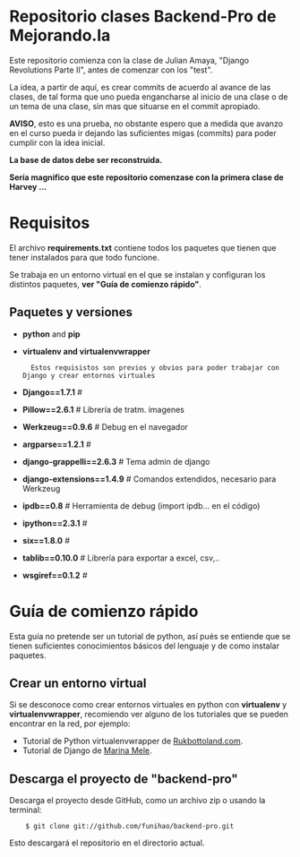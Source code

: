 Repositorio clases Backend-Pro de Mejorando.la
==============================================

Este repositorio comienza con la clase de Julian Amaya, "Django Revolutions Parte II", antes de comenzar con los "test".

La idea, a partir de aquí, es crear commits de acuerdo al avance de las clases, de tal forma que uno pueda engancharse al inicio de una clase o de un tema de una clase, sin mas que situarse en el commit apropiado.

**AVISO**, esto es una prueba, no obstante espero que a medida que avanzo en el curso pueda ir dejando las suficientes migas (commits) para poder cumplir con la idea inicial.

**La base de datos debe ser reconstruida.**

**Sería magnifico que este repositorio comenzase con la primera clase de Harvey ...**


Requisitos
==========

El archivo **requirements.txt** contiene todos los paquetes que tienen que tener instalados para que todo funcione.

Se trabaja en un entorno virtual en el que se instalan y configuran los distintos paquetes, **ver "Guía de comienzo rápido"**.


Paquetes y versiones
--------------------

- **python** and **pip**
- **virtualenv and virtualenvwrapper**

		Estos requisistos son previos y obvios para poder trabajar con Django y crear entornos virtuales
		
- **Django==1.7.1**							#
- **Pillow==2.6.1**							# Librería de tratm. imagenes
- **Werkzeug==0.9.6**						# Debug en el navegador
- **argparse==1.2.1**						#
- **django-grappelli==2.6.3**		# Tema admin de django
- **django-extensions==1.4.9**	# Comandos extendidos, necesario para Werkzeug
- **ipdb==0.8**									# Herramienta de debug (import ipdb... en el código)
- **ipython==2.3.1**						#
- **six==1.8.0**								#
- **tablib==0.10.0**						# Librería para exportar a excel, csv,..
- **wsgiref==0.1.2**						#


Guía de comienzo rápido
=======================

Esta guía no pretende ser un tutorial de python, así pués se entiende que se tienen suficientes conocimientos básicos del lenguaje y de como instalar paquetes.


Crear un entorno virtual
------------------------

Si se desconoce como crear entornos virtuales en python con **virtualenv** y **virtualenvwrapper**, recomiendo ver alguno de los tutoriales que se pueden encontrar en la red, por ejemplo:

- Tutorial de Python virtualenvwrapper de [Rukbottoland.com](http://rukbottoland.com/blog/tutorial-de-python-virtualenvwrapper/).
- Tutorial de Django de [Marina Mele](http://www.marinamele.com/taskbuster-django-tutorial/taskbuster-working-environment-and-start-django-project).


Descarga el proyecto de "backend-pro"
-------------------------------------

Descarga el proyecto desde GitHub, como un archivo zip o  usando la terminal:

		$ git clone git://github.com/funihao/backend-pro.git

Esto descargará el repositorio en el directorio actual.


